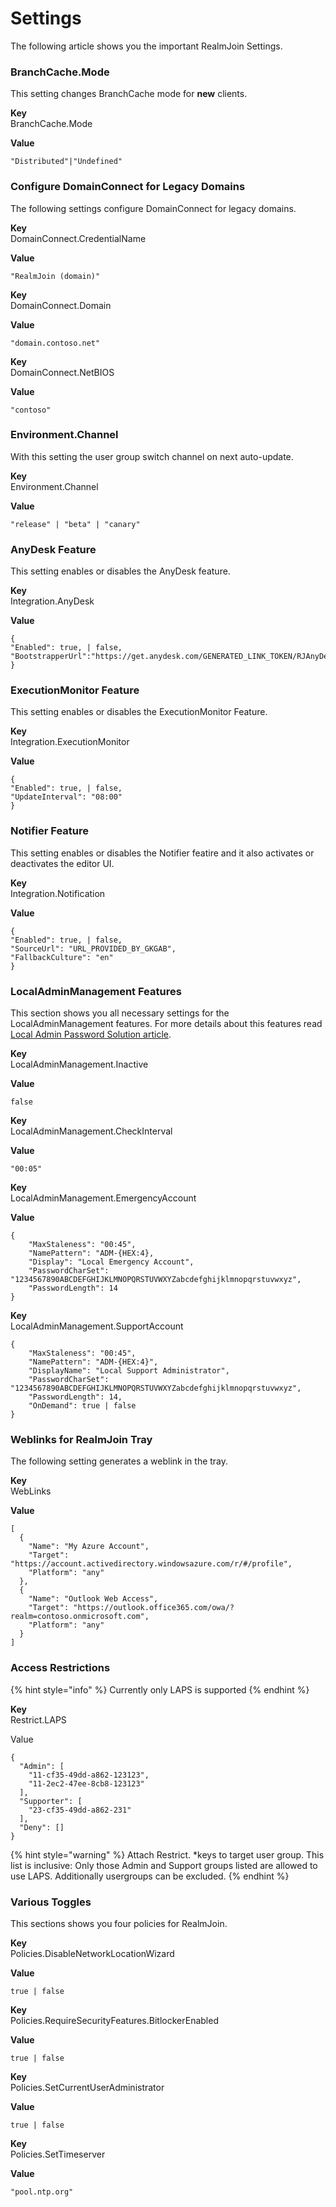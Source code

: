 # Settings

The following article shows you the important RealmJoin Settings.

### BranchCache.Mode

This setting changes BranchCache mode for **new** clients.

**Key**  
BranchCache.Mode

**Value**

```text
"Distributed"|"Undefined"
```

### Configure DomainConnect for Legacy Domains

The following settings configure DomainConnect for legacy domains.

**Key**  
DomainConnect.CredentialName

**Value**

```text
"RealmJoin (domain)"
```

**Key**  
DomainConnect.Domain

**Value**

```text
"domain.contoso.net"
```

**Key**  
DomainConnect.NetBIOS

**Value**

```text
"contoso"
```

### Environment.Channel

With this setting the user group switch channel on next auto-update.

**Key**  
Environment.Channel

**Value**

```text
"release" | "beta" | "canary"
```

### AnyDesk Feature

This setting enables or disables the AnyDesk feature.

**Key**  
Integration.AnyDesk

**Value**

```text
{
"Enabled": true, | false,
"BootstrapperUrl":"https://get.anydesk.com/GENERATED_LINK_TOKEN/RJAnyDesk.exe"
}
```

### ExecutionMonitor Feature

This setting enables or disables the ExecutionMonitor Feature.

**Key**  
Integration.ExecutionMonitor

**Value**

```text
{
"Enabled": true, | false,
"UpdateInterval": "08:00"
}
```

### Notifier Feature

This setting enables or disables the Notifier featire and it also activates or deactivates the editor UI.

**Key**  
Integration.Notification

**Value**

```text
{
"Enabled": true, | false,
"SourceUrl": "URL_PROVIDED_BY_GKGAB",
"FallbackCulture": "en"
}
```

### LocalAdminManagement Features

This section shows you all necessary settings for the LocalAdminManagement features. For more details about this features read [Local Admin Password Solution article](core-features/local-admin-password-solution/).

**Key**  
LocalAdminManagement.Inactive

**Value**

```text
false
```

**Key**  
LocalAdminManagement.CheckInterval

**Value**

```text
"00:05"
```

**Key**  
LocalAdminManagement.EmergencyAccount

**Value**

```text
{
    "MaxStaleness": "00:45",
    "NamePattern": "ADM-{HEX:4},
    "Display": "Local Emergency Account",
    "PasswordCharSet": "1234567890ABCDEFGHIJKLMNOPQRSTUVWXYZabcdefghijklmnopqrstuvwxyz",
    "PasswordLength": 14
}
```

**Key**  
LocalAdminManagement.SupportAccount

```text
{
    "MaxStaleness": "00:45",
    "NamePattern": "ADM-{HEX:4}",
    "DisplayName": "Local Support Administrator",
    "PasswordCharSet": "1234567890ABCDEFGHIJKLMNOPQRSTUVWXYZabcdefghijklmnopqrstuvwxyz",
    "PasswordLength": 14,
    "OnDemand": true | false
}
```

### Weblinks for RealmJoin Tray

The following setting generates a weblink in the tray.

**Key**   
WebLinks

**Value**

```text
[
  {
    "Name": "My Azure Account",
    "Target": "https://account.activedirectory.windowsazure.com/r/#/profile",
    "Platform": "any"
  },
  {
    "Name": "Outlook Web Access",
    "Target": "https://outlook.office365.com/owa/?realm=contoso.onmicrosoft.com",
    "Platform": "any"
  }
]
```

### Access Restrictions

{% hint style="info" %}
Currently only LAPS is supported
{% endhint %}

**Key**  
Restrict.LAPS

Value

```text
{
  "Admin": [
    "11-cf35-49dd-a862-123123",
    "11-2ec2-47ee-8cb8-123123"
  ],
  "Supporter": [
    "23-cf35-49dd-a862-231"
  ],
  "Deny": []
}
```

{% hint style="warning" %}
Attach Restrict. \*keys to target user group. This list is inclusive: Only those Admin and Support groups listed are allowed to use LAPS. Additionally usergroups can be excluded.
{% endhint %}

### Various Toggles

This sections shows you four policies for RealmJoin.

**Key**  
Policies.DisableNetworkLocationWizard

**Value**

```text
true | false
```

**Key**  
Policies.RequireSecurityFeatures.BitlockerEnabled

**Value**

```text
true | false
```

**Key**  
Policies.SetCurrentUserAdministrator

**Value**

```text
true | false
```

**Key**  
Policies.SetTimeserver

**Value**

```text
"pool.ntp.org"
```




